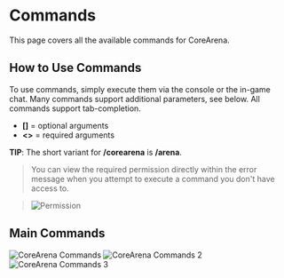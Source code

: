 # Commands

This page covers all the available commands for CoreArena. 

## How to Use Commands
To use commands, simply execute them via the console or the in-game chat. Many commands support additional parameters, see below. All commands support tab-completion.

* **[]** = optional arguments
* **<>** = required arguments

**TIP**: The short variant for **/corearena** is **/arena**.

> You can view the required permission directly within the error message when you attempt to execute a command you don't have access to.

> ![Permission](https://i.imgur.com/Qk0hLrG.png)


## Main Commands

![CoreArena Commands](https://i.imgur.com/19nPhal.png)
![CoreArena Commands 2](https://i.imgur.com/u5oLV3p.png)
![CoreArena Commands 3](https://i.imgur.com/sIMHZQW.png)